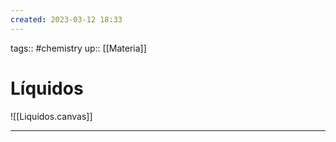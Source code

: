 ```yaml
---
created: 2023-03-12 18:33
---
```

tags:: #chemistry 
up:: [[Materia]]
# Líquidos
![[Liquidos.canvas]]
___

